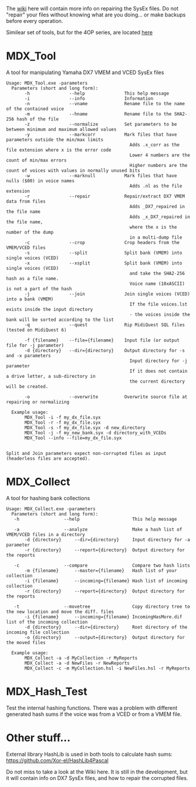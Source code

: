 The [wiki](https://github.com/BobanSpasic/MDX_Tool/wiki) here will contain more info on repairing the SysEx files. Do not "repair" your files without knowing what are you doing... or make backups before every operation.

Similear set of tools, but for the 4OP series, are located [here](https://github.com/BobanSpasic/MDX_Tool_4OP)

# MDX_Tool
A tool for manipulating Yamaha DX7 VMEM and VCED SysEx files  

```
Usage: MDX_Tool.exe -parameters
  Parameters (short and long form):
       -h               --help               This help message
       -i               --info               Information
       -n               --vname              Rename file to the name of the contained voice
       -m               --hname              Rename file to the SHA2-256 hash of the file
       -z               --normalize          Set parameters to be between minimum and maximum allowed values
       -y               --markcorr           Mark files that have parameters outside the min/max limits
                                               Adds .x_corr as the file extension where x is the error code
                                               Lower 4 numbers are the count of min/max errors
                                               Higher numbers are the count of voices with values in normally unused bits
       -w               --marknull           Mark files that have nulls ($00) in voice names
                                               Adds .nl as the file extension
       -r               --repair             Repair/extract DX7 VMEM data from files
                                               Adds _DX7_repaired in the file name
                                               Adds _x_DX7_repaired in the file name,
                                               where the x is the number of the dump
                                               in a multi-dump file
       -c               --crop               Crop headers from the VMEM/VCED files
       -s               --split              Split bank (VMEM) into single voices (VCED)
       -x               --xsplit             Split bank (VMEM) into single voices (VCED)
                                               and take the SHA2-256 hash as a file name.
                                               Voice name (10xASCII) is not a part of the hash
       -j               --join               Join single voices (VCED) into a bank (VMEM)
                                               If the file voices.lst exists inside the input directory
                                               - the voices inside the bank will be sorted according to the list
       -q               --quest              Rip MidiQuest SQL files (tested on MidiQuest 6)

       -f {filename}    --file={filename}    Input file (or output file for -j parameter)
       -d {directory}   --dir={directory}    Output directory for -s and -x parameters
                                               Input directory for -j parameter
                                               If it does not contain a drive letter, a sub-directory in
                                               the current directory will be created.

       -o               --overwrite          Overwrite source file at repairing or normalizing

  Example usage:
       MDX_Tool -i -f my_dx_file.syx
       MDX_Tool -r -f my_dx_file.syx
       MDX_Tool -s -f my_dx_file.syx -d new_directory
       MDX_Tool -j -f my_new_bank.syx -d directory_with_VCEDs
       MDX_Tool --info --file=my_dx_file.syx


Split and Join parameters expect non-corrupted files as input (headerless files are accepted).
  ```
# MDX_Collect
A tool for hashing bank collections  

```
Usage: MDX_Collect.exe -parameters
  Parameters (short and long form):
   -h                 --help                    This help message

   -a                 --analyze                 Make a hash list of VMEM/VCED files in a directory
       -d {directory}     --dir={directory}     Input directory for -a parameter
       -r {directory}     --report={directory}  Output directory for the reports

   -c                 --compare                 Compare two hash lists
       -m {filename}      --master={filename}   Hash list of your collection
       -i {filename}      --incoming={filename} Hash list of incoming collection
       -r {directory}     --report={directory}  Output directory for the reports

   -t                 --movetree                Copy directory tree to the new location and move the diff. files
       -i {filename}      --incoming={filename} IncomingHasMore.dif list of the incoming collection
       -d {directory}     --dir={directory}     Root directory of the incoming file collection
       -o {directory}     --output={directory}  Output directory for the moved files

  Example usage:
       MDX_Collect -a -d MyCollection -r MyReports
       MDX_Collect -a -d NewFiles -r NewReports
       MDX_Collect -c -m MyCollection.hsl -i NewFiles.hsl -r MyReports
   ```
# MDX_Hash_Test
Test the internal hashing functions. There was a problem with different generated hash sums if the voice was from a VCED or from a VMEM file.

# Other stuff...
External library HashLib is used in both tools to calculate hash sums: https://github.com/Xor-el/HashLib4Pascal

Do not miss to take a look at the Wiki here. It is still in the development, but it will contain info on DX7 SysEx files, and how to repair the corrupted files.
